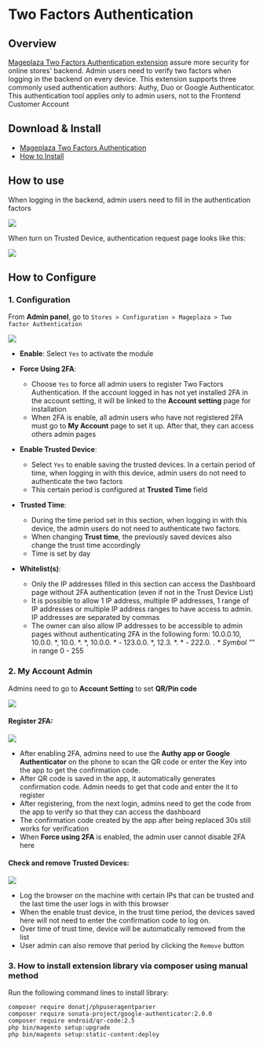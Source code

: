 # Two Factors Authentication

## Overview

[Mageplaza Two Factors Authentication extension](https://www.mageplaza.com/magento-2-two-factors-authentication/) assure more security for online stores' backend. Admin users need to verify two factors when logging in the backend on every device. This extension supports three commonly used authentication authors: Authy, Duo or Google Authenticator. This authentication tool applies only to admin users, not to the Frontend Customer Account

## Download & Install

- [Mageplaza Two Factors Authentication](https://www.mageplaza.com/magento-2-two-factors-authentication/)
- [How to Install](https://www.mageplaza.com/install-magento-2-extension/) 

## How to use

When logging in the backend, admin users need to fill in the authentication factors

![](https://i.imgur.com/eD6CJJZ.png)

When turn on Trusted Device, authentication request page looks like this:

![](https://i.imgur.com/LTusIgC.png)


## How to Configure

### 1. Configuration

From **Admin panel**, go to `Stores > Configuration > Mageplaza > Two factor Authentication`

![](https://i.imgur.com/6V0ncoR.png)

- **Enable**: Select `Yes` to activate the module

- **Force Using 2FA**: 
  - Choose `Yes` to force all admin users to register Two Factors Authentication. If the account logged in has not yet installed 2FA in the account setting, it will be linked to the **Account setting** page for installation
  - When 2FA is enable, all admin users who have not registered 2FA must go to **My Account** page to set it up. After that, they can access others admin pages
  
- **Enable Trusted Device**: 
  - Select `Yes` to enable saving the trusted devices. In a certain period of time, when logging in with this device, admin users do not need to authenticate the two factors
  - This certain period is configured at **Trusted Time** field
  
- **Trusted Time**: 
  - During the time period set in this section, when logging in with this device, the admin users do not need to authenticate two factors. 
  - When changing **Trust time**, the previously saved devices also change the trust time accordingly
  - Time is set by day
  
- **Whitelist(s)**:
  - Only the IP addresses filled in this section can access the Dashboard page without 2FA authentication (even if not in the Trust Device List)
  - It is possible to allow 1 IP address, multiple IP addresses, 1 range of IP addresses or multiple IP address ranges to have access to admin. IP addresses are separated by commas
  - The owner can also allow IP addresses to be accessible to admin pages without authenticating 2FA in the following form:
10.0.0.10, 10.0.0. *, 10.0. *. *, 10.0.0. * - 123.0.0. *, 12.3. *. * - 222.0. *. *
Symbol "*" in range 0 - 255
  
  
### 2. My Account Admin

Admins need to go to **Account Setting** to set **QR/Pin code**


![](https://i.imgur.com/5s0e8hG.png)





#### **Register 2FA**:

![](https://i.imgur.com/pXtezSd.png)

- After enabling 2FA, admins need to use the **Authy app or Google Authenticator** on the phone to scan the QR code or enter the Key into the app to get the confirmation code.
- After QR code is saved in the app, it automatically generates confirmation code. Admin needs to get that code and enter the it to register
- After registering, from the next login, admins need to get the code from the app to verify so that they can access the dashboard
- The confirmation code created by the app after being replaced 30s still works for verification
- When **Force using 2FA** is enabled, the admin user cannot disable 2FA here





#### **Check and remove Trusted Devices**:

![](https://i.imgur.com/rG9dRFD.png)


- Log the browser on the machine with certain IPs that can be trusted and the last time the user logs in with this browser
- When the enable trust device, in the trust time period, the devices saved here will not need to enter the confirmation code to log on.
- Over time of trust time, device will be automatically removed from the list
- User admin can also remove that period by clicking the `Remove` button


### 3. How to install extension library via composer using manual method

Run the following command lines to install library:

```
composer require donatj/phpuseragentparser
composer require sonata-project/google-authenticator:2.0.0
composer require endroid/qr-code:2.5
php bin/magento setup:upgrade
php bin/magento setup:static-content:deploy
```



